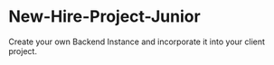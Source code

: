 # New-Hire-Project-Junior
Create your own Backend Instance and incorporate it into your client project.

